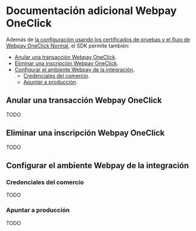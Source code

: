# Documentación adicional Webpay OneClick

Además de [la configuración usando los certificados de pruebas y el flujo de Webpay OneClick Normal](../README.md#webpay-oneclick), el SDK permite también:

- [Anular una transacción Webpay OneClick](#anular-una-transaccion-webpay-oneclick).
- [Eliminar una inscripción Webpay OneClick](#eliminar-una-inscripcion-webpay-oneclick).
- [Configurar el ambiente Webpay de la integración](#configurar-el-ambiente-webpay-de-la-integración).
  - [Credenciales del comercio](#credenciales-del-comercio).
  - [Apuntar a producción](#apuntar-a-producción).

## Anular una transacción Webpay OneClick

TODO

## Eliminar una inscripción Webpay OneClick

TODO

## Configurar el ambiente Webpay de la integración

### Credenciales del comercio

TODO

### Apuntar a producción

TODO